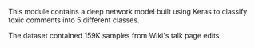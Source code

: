This module contains a deep network model built using Keras to classify toxic comments into 5 different classes.

The dataset contained 159K samples from Wiki's talk page edits
